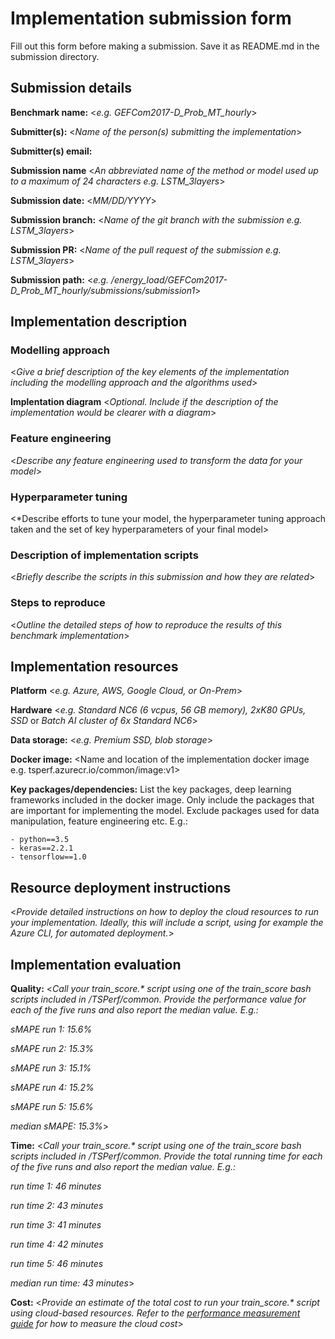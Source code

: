 # Implementation submission form

Fill out this form before making a submission. Save it as README.md in the submission directory.

## Submission details

**Benchmark name:** <*e.g. GEFCom2017-D_Prob_MT_hourly*>

**Submitter(s):** <*Name of the person(s) submitting the implementation*>

**Submitter(s) email:**

**Submission name** <*An abbreviated name of the method or model used up to a maximum of 24 characters e.g. LSTM_3layers*>

**Submission date:** <*MM/DD/YYYY*>

**Submission branch:** <*Name of the git branch with the submission e.g. LSTM_3layers*>

**Submission PR:** <*Name of the pull request of the submission e.g. LSTM_3layers*>

**Submission path:** <*e.g. /energy_load/GEFCom2017-D_Prob_MT_hourly/submissions/submission1*>

## Implementation description

### Modelling approach

<*Give a brief description of the key elements of the implementation including the modelling approach and the algorithms used*>

**Implentation diagram** <*Optional. Include if the description of the implementation would be clearer with a diagram*>

### Feature engineering

<*Describe any feature engineering used to transform the data for your model*>

### Hyperparameter tuning

<*Describe efforts to tune your model, the hyperparameter tuning approach taken and the set of key hyperparameters of your final model>

### Description of implementation scripts

<*Briefly describe the scripts in this submission and how they are related*>

### Steps to reproduce

<*Outline the detailed steps of how to reproduce the results of this benchmark implementation*>

## Implementation resources

**Platform** <*e.g. Azure, AWS, Google Cloud, or On-Prem*>

**Hardware** <*e.g. Standard NC6 (6 vcpus, 56 GB memory), 2xK80 GPUs, SSD* or *Batch AI cluster of 6x Standard NC6*>

**Data storage:** <*e.g. Premium SSD, blob storage*>

**Docker image:** <Name and location of the implementation docker image e.g. tsperf.azurecr.io/common/image:v1>

**Key packages/dependencies:**
List the key packages, deep learning frameworks included in the docker image. Only include the packages that are important for implementing the model. Exclude packages used for data manipulation, feature engineering etc. E.g.:
    
    - python==3.5
    - keras==2.2.1
    - tensorflow==1.0

## Resource deployment instructions

<*Provide detailed instructions on how to deploy the cloud resources to run your implementation. Ideally, this will include a script, using for example the Azure CLI, for automated deployment.*>


## Implementation evaluation

**Quality:** <*Call your train_score.\* script using one of the train_score bash scripts included in /TSPerf/common. Provide the performance value for each of the five runs and also report the median value. E.g.:*

*sMAPE run 1: 15.6%*

*sMAPE run 2: 15.3%*

*sMAPE run 3: 15.1%*

*sMAPE run 4: 15.2%*

*sMAPE run 5: 15.6%*

*median sMAPE: 15.3%*>

**Time:** <*Call your train_score.\* script using one of the train_score bash scripts included in /TSPerf/common. Provide the total running time for each of the five runs and also report the median value. E.g.:*

*run time 1: 46 minutes*

*run time 2: 43 minutes*

*run time 3: 41 minutes*

*run time 4: 42 minutes*

*run time 5: 46 minutes*

*median run time: 43 minutes*>

**Cost:** <*Provide an estimate of the total cost to run your train_score.\* script using cloud-based resources. Refer to the [performance measurement guide](/internal_docs/performance_measurement_guide.md) for how to measure the cloud cost*>